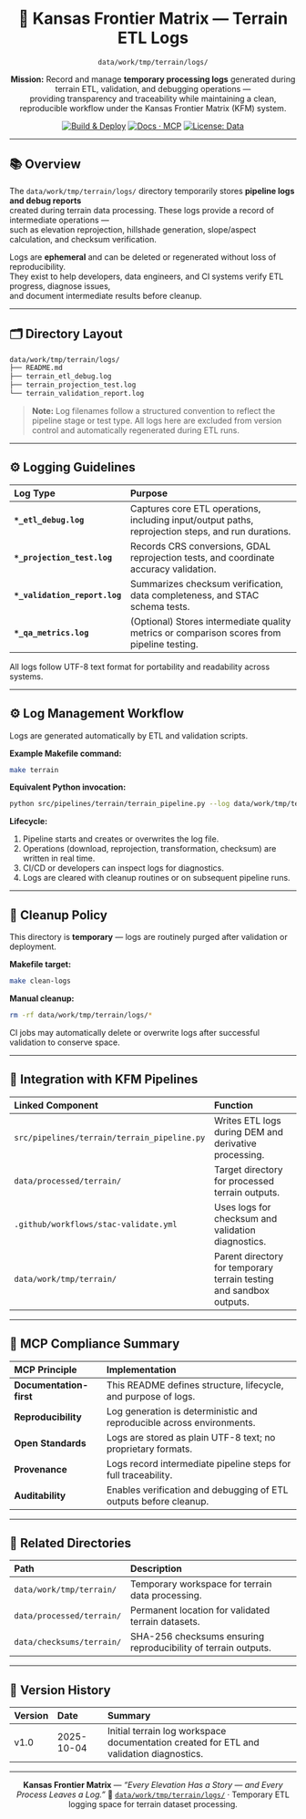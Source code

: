 <div align="center">

# 🧾 Kansas Frontier Matrix — Terrain ETL Logs  
`data/work/tmp/terrain/logs/`

**Mission:** Record and manage **temporary processing logs** generated during terrain ETL, validation, and debugging operations —  
providing transparency and traceability while maintaining a clean, reproducible workflow under the Kansas Frontier Matrix (KFM) system.

[![Build & Deploy](https://github.com/bartytime4life/Kansas-Frontier-Matrix/actions/workflows/site.yml/badge.svg)](../../../../../../.github/workflows/site.yml)
[![Docs · MCP](https://img.shields.io/badge/Docs-MCP-blue)](../../../../../../docs/)
[![License: Data](https://img.shields.io/badge/License-CC--BY%204.0-green)](../../../../../../LICENSE)

</div>

---

## 📚 Overview

The `data/work/tmp/terrain/logs/` directory temporarily stores **pipeline logs and debug reports**  
created during terrain data processing. These logs provide a record of intermediate operations —  
such as elevation reprojection, hillshade generation, slope/aspect calculation, and checksum verification.  

Logs are **ephemeral** and can be deleted or regenerated without loss of reproducibility.  
They exist to help developers, data engineers, and CI systems verify ETL progress, diagnose issues,  
and document intermediate results before cleanup.

---

## 🗂️ Directory Layout

```bash
data/work/tmp/terrain/logs/
├── README.md
├── terrain_etl_debug.log
├── terrain_projection_test.log
└── terrain_validation_report.log
````

> **Note:** Log filenames follow a structured convention to reflect the pipeline stage or test type.
> All logs here are excluded from version control and automatically regenerated during ETL runs.

---

## ⚙️ Logging Guidelines

| Log Type                      | Purpose                                                                                            |
| :---------------------------- | :------------------------------------------------------------------------------------------------- |
| **`*_etl_debug.log`**         | Captures core ETL operations, including input/output paths, reprojection steps, and run durations. |
| **`*_projection_test.log`**   | Records CRS conversions, GDAL reprojection tests, and coordinate accuracy validation.              |
| **`*_validation_report.log`** | Summarizes checksum verification, data completeness, and STAC schema tests.                        |
| **`*_qa_metrics.log`**        | (Optional) Stores intermediate quality metrics or comparison scores from pipeline testing.         |

All logs follow UTF-8 text format for portability and readability across systems.

---

## ⚙️ Log Management Workflow

Logs are generated automatically by ETL and validation scripts.

**Example Makefile command:**

```bash
make terrain
```

**Equivalent Python invocation:**

```bash
python src/pipelines/terrain/terrain_pipeline.py --log data/work/tmp/terrain/logs/terrain_etl_debug.log
```

**Lifecycle:**

1. Pipeline starts and creates or overwrites the log file.
2. Operations (download, reprojection, transformation, checksum) are written in real time.
3. CI/CD or developers can inspect logs for diagnostics.
4. Logs are cleared with cleanup routines or on subsequent pipeline runs.

---

## 🧹 Cleanup Policy

This directory is **temporary** — logs are routinely purged after validation or deployment.

**Makefile target:**

```bash
make clean-logs
```

**Manual cleanup:**

```bash
rm -rf data/work/tmp/terrain/logs/*
```

CI jobs may automatically delete or overwrite logs after successful validation to conserve space.

---

## 🧩 Integration with KFM Pipelines

| Linked Component                            | Function                                                            |
| :------------------------------------------ | :------------------------------------------------------------------ |
| `src/pipelines/terrain/terrain_pipeline.py` | Writes ETL logs during DEM and derivative processing.               |
| `data/processed/terrain/`                   | Target directory for processed terrain outputs.                     |
| `.github/workflows/stac-validate.yml`       | Uses logs for checksum and validation diagnostics.                  |
| `data/work/tmp/terrain/`                    | Parent directory for temporary terrain testing and sandbox outputs. |

---

## 🧠 MCP Compliance Summary

| MCP Principle           | Implementation                                                        |
| :---------------------- | :-------------------------------------------------------------------- |
| **Documentation-first** | This README defines structure, lifecycle, and purpose of logs.        |
| **Reproducibility**     | Log generation is deterministic and reproducible across environments. |
| **Open Standards**      | Logs are stored as plain UTF-8 text; no proprietary formats.          |
| **Provenance**          | Logs record intermediate pipeline steps for full traceability.        |
| **Auditability**        | Enables verification and debugging of ETL outputs before cleanup.     |

---

## 📎 Related Directories

| Path                      | Description                                                    |
| :------------------------ | :------------------------------------------------------------- |
| `data/work/tmp/terrain/`  | Temporary workspace for terrain data processing.               |
| `data/processed/terrain/` | Permanent location for validated terrain datasets.             |
| `data/checksums/terrain/` | SHA-256 checksums ensuring reproducibility of terrain outputs. |

---

## 📅 Version History

| Version | Date       | Summary                                                                                 |
| :------ | :--------- | :-------------------------------------------------------------------------------------- |
| v1.0    | 2025-10-04 | Initial terrain log workspace documentation created for ETL and validation diagnostics. |

---

<div align="center">

**Kansas Frontier Matrix** — *“Every Elevation Has a Story — and Every Process Leaves a Log.”*
📍 [`data/work/tmp/terrain/logs/`](.) · Temporary ETL logging space for terrain dataset processing.

</div>
